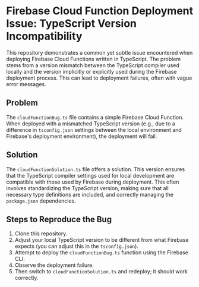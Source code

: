 # Firebase Cloud Function Deployment Issue: TypeScript Version Incompatibility

This repository demonstrates a common yet subtle issue encountered when deploying Firebase Cloud Functions written in TypeScript. The problem stems from a version mismatch between the TypeScript compiler used locally and the version implicitly or explicitly used during the Firebase deployment process.  This can lead to deployment failures, often with vague error messages.

## Problem

The `cloudFunctionBug.ts` file contains a simple Firebase Cloud Function.  When deployed with a mismatched TypeScript version (e.g., due to a difference in `tsconfig.json` settings between the local environment and Firebase's deployment environment), the deployment will fail.

## Solution

The `cloudFunctionSolution.ts` file offers a solution. This version ensures that the TypeScript compiler settings used for local development are compatible with those used by Firebase during deployment. This often involves standardizing the TypeScript version, making sure that all necessary type definitions are included, and correctly managing the `package.json` dependencies.

## Steps to Reproduce the Bug

1. Clone this repository.
2. Adjust your local TypeScript version to be different from what Firebase expects (you can adjust this in the `tsconfig.json`).
3. Attempt to deploy the `cloudFunctionBug.ts` function using the Firebase CLI.
4. Observe the deployment failure.
5. Then switch to `cloudFunctionSolution.ts` and redeploy; it should work correctly.
